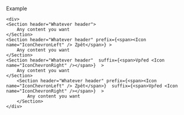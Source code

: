 Example

    <div>
    <Section header="Whatever header">
        Any content you want
    </Section>
    <Section header="Whatever header" prefix={<span><Icon name="IconChevronLeft" /> Zpět</span>} >
        Any content you want
    </Section>
    <Section header="Whatever header"  suffix={<span>Vpřed <Icon name="IconChevronRight" /></span>}  >
        Any content you want
    </Section>
        <Section header="Whatever header" prefix={<span><Icon name="IconChevronLeft" /> Zpět</span>}  suffix={<span>Vpřed <Icon name="IconChevronRight" /></span>}  >
            Any content you want
        </Section>
    </div>    
    
    